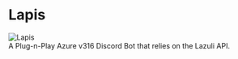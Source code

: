 # Lapis
![Lapis](https://i.imgur.com/EqcM95J.png)  
A Plug-n-Play Azure v316 Discord Bot that relies on the Lazuli API.
